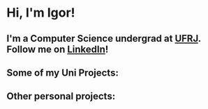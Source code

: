 <h1>Hi, I'm Igor! <br/></h1>

<h2>I'm a Computer Science undergrad at <a href="https://ufrj.br/en/">UFRJ</a>. <br>
Follow me on <a href="https://www.linkedin.com/in/igor-pires-antunes-18a48b228/">LinkedIn</a>!

<h2>Some of my Uni Projects:</h2>

<h2>Other personal projects:</h2>

